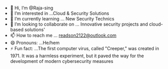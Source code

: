 - 👋 Hi, I’m @Raja-sing
- 👀 I’m interested in ...Cloud & Security Solutions 
- 🌱 I’m currently learning ... New Security Technics 
- 💞️ I’m looking to collaborate on ... Innovative security projects and cloud-based solutions'
- 📫 How to reach me ... readson2122@outlook.com
- 😄 Pronouns: ...He/hem
- ⚡ Fun fact: ...The first computer virus, called "Creeper," was created in 1971. It was a harmless experiment, but it paved the way for the development of modern cybersecurity measures

<!---
Raja-sing/Raja-sing is a ✨ special ✨ repository because its `README.md` (this file) appears on your GitHub profile.
You can click the Preview link to take a look at your changes.
--->
